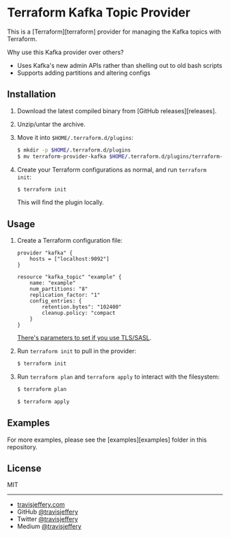 # Terraform Kafka Topic Provider

This is a [Terraform][terraform] provider for managing the Kafka topics with
Terraform.

Why use this Kafka provider over others?

- Uses Kafka's new admin APIs rather than
shelling out to old bash scripts
- Supports adding partitions and altering
configs

## Installation

1. Download the latest compiled binary from [GitHub releases][releases].

1. Unzip/untar the archive.

1. Move it into `$HOME/.terraform.d/plugins`:

    ```sh
    $ mkdir -p $HOME/.terraform.d/plugins
    $ mv terraform-provider-kafka $HOME/.terraform.d/plugins/terraform-provider-kafka
    ```

1. Create your Terraform configurations as normal, and run `terraform init`:

    ```sh
    $ terraform init
    ```

    This will find the plugin locally.


## Usage

1. Create a Terraform configuration file:

    ```hcl
	provider "kafka" {
		hosts = ["localhost:9092"]
	}

	resource "kafka_topic" "example" {
		name: "example"
		num_partitions: "8"
		replication_factor: "1"
		config_entries: {
			retention.bytes": "102400"
			cleanup.policy: "compact
		}
	}
    ```

    [There's parameters to set if you use TLS/SASL](https://github.com/travisjeffery/terraform-provider-kafka/blob/58dfc2e47748eb6a4f817a3e93d9848c1668c164/topic/provider.go#L18-L46).

1. Run `terraform init` to pull in the provider:

    ```sh
    $ terraform init
    ```

1. Run `terraform plan` and `terraform apply` to interact with the filesystem:

    ```sh
    $ terraform plan

    $ terraform apply
    ```

## Examples

For more examples, please see the [examples][examples] folder in this
repository.

## License

MIT

---

- [travisjeffery.com](http://travisjeffery.com)
- GitHub [@travisjeffery](https://github.com/travisjeffery)
- Twitter [@travisjeffery](https://twitter.com/travisjeffery)
- Medium [@travisjeffery](https://medium.com/@travisjeffery)
